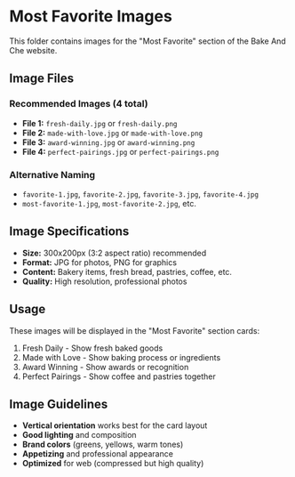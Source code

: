 # Most Favorite Images

This folder contains images for the "Most Favorite" section of the Bake And Che website.

## Image Files

### Recommended Images (4 total)
- **File 1:** `fresh-daily.jpg` or `fresh-daily.png`
- **File 2:** `made-with-love.jpg` or `made-with-love.png`
- **File 3:** `award-winning.jpg` or `award-winning.png`
- **File 4:** `perfect-pairings.jpg` or `perfect-pairings.png`

### Alternative Naming
- `favorite-1.jpg`, `favorite-2.jpg`, `favorite-3.jpg`, `favorite-4.jpg`
- `most-favorite-1.jpg`, `most-favorite-2.jpg`, etc.

## Image Specifications
- **Size:** 300x200px (3:2 aspect ratio) recommended
- **Format:** JPG for photos, PNG for graphics
- **Content:** Bakery items, fresh bread, pastries, coffee, etc.
- **Quality:** High resolution, professional photos

## Usage
These images will be displayed in the "Most Favorite" section cards:
1. Fresh Daily - Show fresh baked goods
2. Made with Love - Show baking process or ingredients
3. Award Winning - Show awards or recognition
4. Perfect Pairings - Show coffee and pastries together

## Image Guidelines
- **Vertical orientation** works best for the card layout
- **Good lighting** and composition
- **Brand colors** (greens, yellows, warm tones)
- **Appetizing** and professional appearance
- **Optimized** for web (compressed but high quality)
